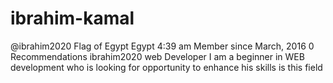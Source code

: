 # ibrahim-kamal
 @ibrahim2020   Flag of Egypt Egypt 4:39 am Member since March, 2016 0 Recommendations ibrahim2020 web Developer  I am a beginner in WEB development who is looking for opportunity to enhance his skills is this field
